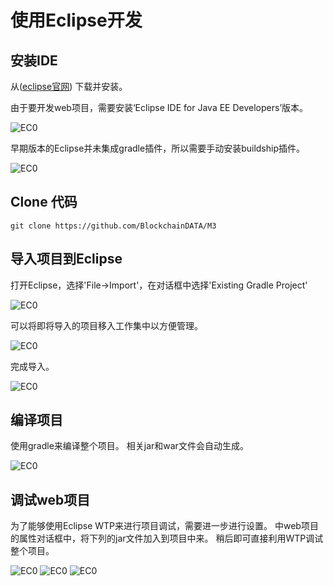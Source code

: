 # 使用Eclipse开发

## 安装IDE

从([eclipse官网](https://www.eclipse.org/downloads/)) 下载并安装。

由于要开发web项目，需要安装‘Eclipse IDE for Java EE Developers’版本。

![EC0](../../images/ec1.png)

早期版本的Eclipse并未集成gradle插件，所以需要手动安装buildship插件。

![EC0](../../images/ec0.png)

## Clone 代码

```
git clone https://github.com/BlockchainDATA/M3
```

## 导入项目到Eclipse

打开Eclipse，选择'File->Import'，在对话框中选择'Existing Gradle Project'

![EC0](../../images/ec2.png)

可以将即将导入的项目移入工作集中以方便管理。

![EC0](../../images/ec3.png)

完成导入。

![EC0](../../images/ec4.png)

## 编译项目

使用gradle来编译整个项目。
相关jar和war文件会自动生成。

![EC0](../../images/ec5.png)

## 调试web项目

为了能够使用Eclipse WTP来进行项目调试，需要进一步进行设置。
中web项目的属性对话框中，将下列的jar文件加入到项目中来。
稍后即可直接利用WTP调试整个项目。

![EC0](../../images/ec6.png)
![EC0](../../images/ec7.png)
![EC0](../../images/ec8.png)
